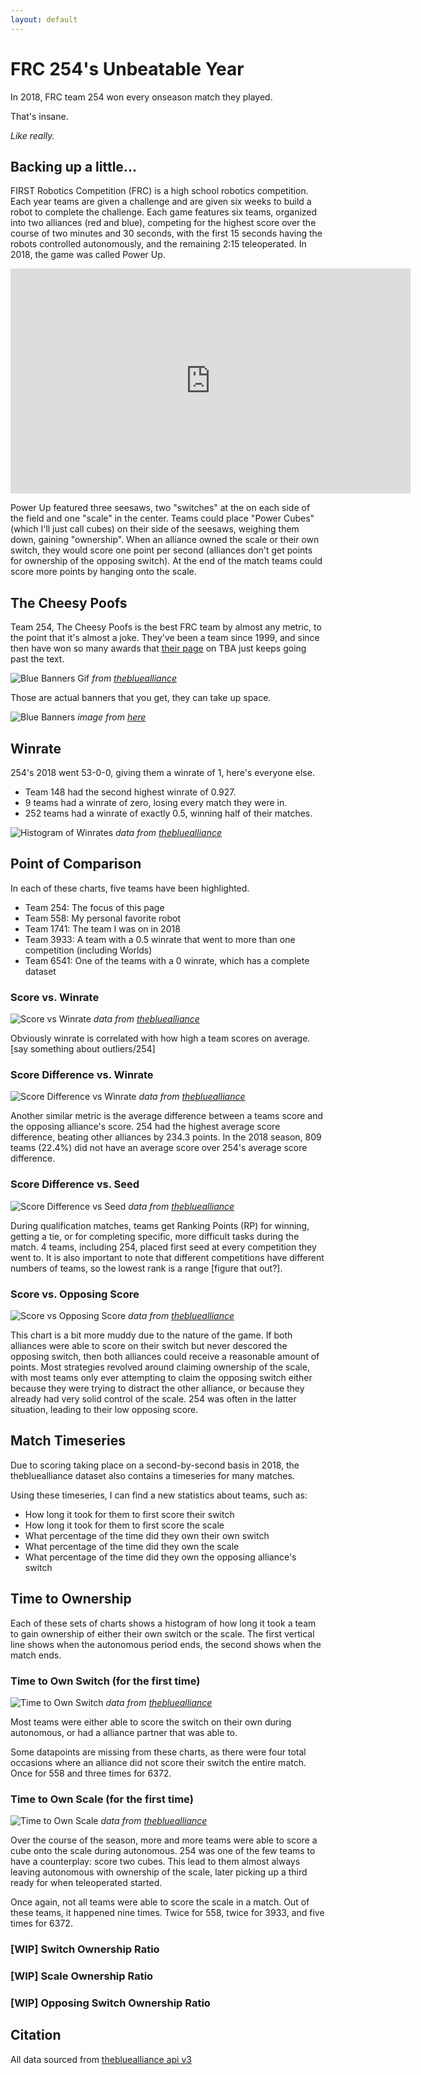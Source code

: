 ```yaml
---
layout: default
---
```


# FRC 254's Unbeatable Year

In 2018, FRC team 254 won every onseason match they played.

That's insane.

*Like really.*

## Backing up a little...

FIRST Robotics Competition (FRC) is a high school robotics competition.
Each year teams are given a challenge and are given six weeks to build a robot to complete the challenge.
Each game features six teams, organized into two alliances (red and blue),
competing for the highest score over the course of two minutes and 30 seconds,
with the first 15 seconds having the robots controlled autonomously,
and the remaining 2:15 teleoperated.
In 2018, the game was called Power Up.

<div class="video-container">
<iframe width="640" height="360" src="https://www.youtube.com/embed/HZbdwYiCY74?rel=0" frameborder="0" allow="accelerometer; autoplay; encrypted-media; gyroscope; picture-in-picture" allowfullscreen></iframe>
</div>

Power Up featured three seesaws, two "switches" at the on each side of the field and one "scale"
in the center. Teams could place "Power Cubes" (which I'll just call cubes) on their side of the seesaws,
weighing them down, gaining "ownership".
When an alliance owned the scale or their own switch, they would score one point per second
(alliances don't get points for ownership of the opposing switch).
At the end of the match teams could score more points by hanging onto the scale.

## The Cheesy Poofs

Team 254, The Cheesy Poofs is the best FRC team by almost any metric,
to the point that it's almost a joke. They've been a team since 1999,
and since then have won so many awards that
[their page](https://www.thebluealliance.com/team/254/history) on TBA
just keeps going past the text.

![Blue Banners Gif](/assets/image/csci489/banners.gif)
*from [thebluealliance](https://www.thebluealliance.com/team/254/history)*

Those are actual banners that you get, they can take up space.

![Blue Banners](/assets/image/csci489/banners-photo.jpg)
*image from [here](https://www.reddit.com/r/FRC/comments/8e6uhv/when_you_tour_the_johnson_space_center_and/?ref=share&ref_source=link)*

## Winrate

254's 2018 went 53-0-0, giving them a winrate of 1, here's everyone else.

 * Team 148 had the second highest winrate of 0.927.
 * 9 teams had a winrate of zero, losing every match they were in.
 * 252 teams had a winrate of exactly 0.5, winning half of their matches.

![Histogram of Winrates](/assets/image/csci489/hist.png)
*data from [thebluealliance](https://thebluealliance.com/apidocs/v3)*

## Point of Comparison

In each of these charts, five teams have been highlighted.

 * Team 254: The focus of this page
 * Team 558: My personal favorite robot
 * Team 1741: The team I was on in 2018
 * Team 3933: A team with a 0.5 winrate that went to more than one competition (including Worlds)
 * Team 6541: One of the teams with a 0 winrate, which has a complete dataset

### Score vs. Winrate

![Score vs Winrate](/assets/image/csci489/score-winrate.png)
*data from [thebluealliance](https://thebluealliance.com/apidocs/v3)*

Obviously winrate is correlated with how high a team scores on average. [say something about outliers/254]

### Score Difference vs. Winrate

![Score Difference vs Winrate](/assets/image/csci489/scorediff-winrate.png)
*data from [thebluealliance](https://thebluealliance.com/apidocs/v3)*

Another similar metric is the average difference between a teams score and the opposing alliance's score.
254 had the highest average score difference, beating other alliances by 234.3 points.
In the 2018 season, 809 teams (22.4%) did not have an average score over 254's average score difference.

### Score Difference vs. Seed

![Score Difference vs Seed](/assets/image/csci489/scorediff-seed.png)
*data from [thebluealliance](https://thebluealliance.com/apidocs/v3)*

During qualification matches, teams get Ranking Points (RP) for winning, getting a tie,
or for completing specific, more difficult tasks during the match.
4 teams, including 254, placed first seed at every competition they went to.
It is also important to note that different competitions have different numbers of teams,
so the lowest rank is a range [figure that out?].

### Score vs. Opposing Score

![Score vs Opposing Score](/assets/image/csci489/score-oppscore.png)
*data from [thebluealliance](https://thebluealliance.com/apidocs/v3)*

This chart is a bit more muddy due to the nature of the game.
If both alliances were able to score on their switch but never descored the opposing switch,
then both alliances could receive a reasonable amount of points.
Most strategies revolved around claiming ownership of the scale,
with most teams only ever attempting to claim the opposing switch
either because they were trying to distract the other alliance,
or because they already had very solid control of the scale.
254 was often in the latter situation, leading to their low opposing score.

## Match Timeseries

Due to scoring taking place on a second-by-second basis in 2018,
the thebluealliance dataset also contains a timeseries for many matches.

Using these timeseries, I can find a new statistics about teams, such as:

 * How long it took for them to first score their switch
 * How long it took for them to first score the scale
 * What percentage of the time did they own their own switch
 * What percentage of the time did they own the scale
 * What percentage of the time did they own the opposing alliance's switch

## Time to Ownership

Each of these sets of charts shows a histogram of how long it took a team to
gain ownership of either their own switch or the scale.
The first vertical line shows when the autonomous period ends,
the second shows when the match ends.

### Time to Own Switch (for the first time)

![Time to Own Switch](/assets/image/csci489/time-switch.png)
*data from [thebluealliance](https://thebluealliance.com/apidocs/v3)*

Most teams were either able to score the switch on their own during autonomous,
or had a alliance partner that was able to.

Some datapoints are missing from these charts, as there were four total occasions where
an alliance did not score their switch the entire match.
Once for 558 and three times for 6372.

### Time to Own Scale (for the first time)

![Time to Own Scale](/assets/image/csci489/time-scale.png)
*data from [thebluealliance](https://thebluealliance.com/apidocs/v3)*

Over the course of the season, more and more teams were able to score a cube
onto the scale during autonomous. 254 was one of the few teams to have a counterplay:
score two cubes. This lead to them almost always leaving autonomous with ownership of the scale,
later picking up a third ready for when teleoperated started.

Once again, not all teams were able to score the scale in a match.
Out of these teams, it happened nine times.
Twice for 558, twice for 3933, and five times for 6372.

### [WIP] Switch Ownership Ratio

### [WIP] Scale Ownership Ratio

### [WIP] Opposing Switch Ownership Ratio

## Citation

All data sourced from [thebluealliance api v3](https://thebluealliance.com/apidocs/v3)
